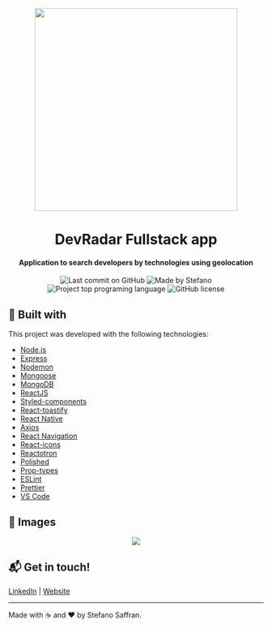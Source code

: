 <p align="center">
<img src="https://res.cloudinary.com/stefanosaffran/image/upload/v1581926877/Omnistack/mrszfh4anwk1bliyodox.png" width="400"/>
</p>
<h1 align="center">
    DevRadar Fullstack app
</h1>

<h4 align="center">
  Application to search developers by technologies using geolocation
</h4>

<p align="center">
<img alt="Last commit on GitHub" src="https://img.shields.io/github/last-commit/StefanoSaffran/omniStack-10?color=4d85ee">
<img alt="Made by Stefano" src="https://img.shields.io/badge/made%20by-StefanoSaffran-%20?color=4d85ee">
<img alt="Project top programing language" src="https://img.shields.io/github/languages/top/StefanoSaffran/omniStack-10?color=4d85ee">
<img alt="GitHub license" src="https://img.shields.io/github/license/StefanoSaffran/omniStack-10?color=4d85ee">
</p> 

## :rocket: Built with

This project was developed with the following technologies:

-  [Node.js](https://nodejs.org/)
-  [Express](https://expressjs.com/)
-  [Nodemon](https://nodemon.io/)
-  [Mongoose](https://mongoosejs.com/)
-  [MongoDB](https://www.mongodb.com/)
-  [ReactJS](https://reactjs.org/)
-  [Styled-components](https://www.styled-components.com/)
-  [React-toastify](https://github.com/fkhadra/react-toastify)
-  [React Native](https://facebook.github.io/react-native/)
-  [Axios](https://github.com/axios/axios)
-  [React Navigation](https://reactnavigation.org/)
-  [React-icons](https://react-icons.netlify.com/)
-  [Reactotron](https://infinite.red/reactotron)
-  [Polished](https://polished.js.org/)
-  [Prop-types](https://www.npmjs.com/package/prop-types)
-  [ESLint](https://eslint.org/)
-  [Prettier](https://prettier.io/)
-  [VS Code](https://code.visualstudio.com/)

## :iphone: Images

<p align="center">
  <img src="https://res.cloudinary.com/stefanosaffran/image/upload/v1581926898/Omnistack/dzzzlnaxqlhnl98qehfo.png">
</p>

## :mailbox_with_mail: Get in touch!

[LinkedIn](https://www.linkedin.com/in/stefanosaffran/) | [Website](https://stefanosaffran.com)

---

Made with :coffee: and ♥ by Stefano Saffran.